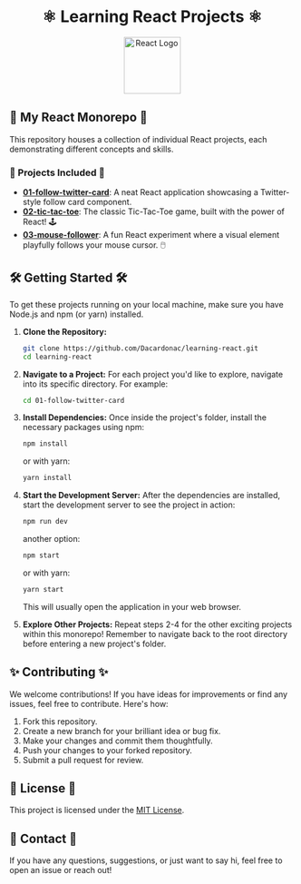 <div align="center">
  <h1>⚛️ Learning React Projects ⚛️</h1>
  <img src="" alt="React Logo" width="100">
</div>

## 📂 My React Monorepo 📂

This repository houses a collection of individual React projects, each demonstrating different concepts and skills.

### 🚀 Projects Included 🚀

* **<ins>01-follow-twitter-card</ins>**: A neat React application showcasing a Twitter-style follow card component.
* **<ins>02-tic-tac-toe</ins>**: The classic Tic-Tac-Toe game, built with the power of React! 🕹️
* **<ins>03-mouse-follower</ins>**: A fun React experiment where a visual element playfully follows your mouse cursor. 🖱️

## 🛠️ Getting Started 🛠️

To get these projects running on your local machine, make sure you have Node.js and npm (or yarn) installed.

1.  **Clone the Repository:**
    ```bash
    git clone https://github.com/Dacardonac/learning-react.git
    cd learning-react
    ```

2.  **Navigate to a Project:**
    For each project you'd like to explore, navigate into its specific directory. For example:
    ```bash
    cd 01-follow-twitter-card
    ```

3.  **Install Dependencies:**
    Once inside the project's folder, install the necessary packages using npm:
    ```bash
    npm install
    ```
    or with yarn:
    ```bash
    yarn install
    ```

4.  **Start the Development Server:**
    After the dependencies are installed, start the development server to see the project in action:
    ```bash
    npm run dev
    ```
    another option:
    ```bash
    npm start
    ```
    or with yarn:
    ```bash
    yarn start
    ```
    This will usually open the application in your web browser.

5.  **Explore Other Projects:**
    Repeat steps 2-4 for the other exciting projects within this monorepo! Remember to navigate back to the root directory before entering a new project's folder.

## ✨ Contributing ✨

We welcome contributions! If you have ideas for improvements or find any issues, feel free to contribute. Here's how:

1.  Fork this repository.
2.  Create a new branch for your brilliant idea or bug fix.
3.  Make your changes and commit them thoughtfully.
4.  Push your changes to your forked repository.
5.  Submit a pull request for review.

## 📜 License 📜

This project is licensed under the [MIT License](LICENSE).

## 📧 Contact 📧

If you have any questions, suggestions, or just want to say hi, feel free to open an issue or reach out!
